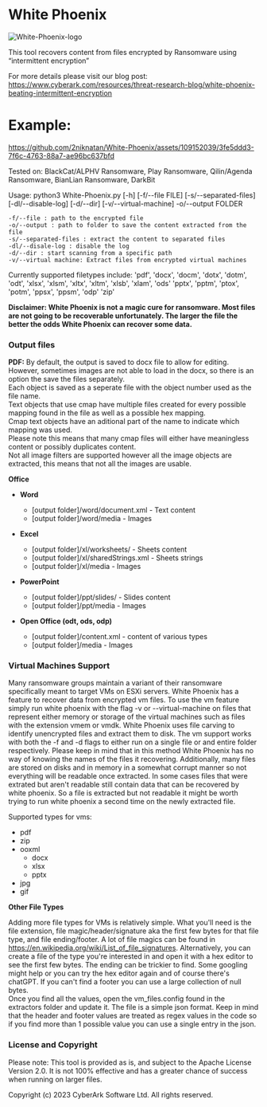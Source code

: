 # White Phoenix
![White-Phoenix-logo](https://github.com/2niknatan/White-Phoenix/assets/109152039/2f34f624-1c53-4c2c-9716-3543f29dfa65)

This tool recovers content from files encrypted by Ransomware using “intermittent encryption”

For more details please visit our blog post:
https://www.cyberark.com/resources/threat-research-blog/white-phoenix-beating-intermittent-encryption


# Example:



https://github.com/2niknatan/White-Phoenix/assets/109152039/3fe5ddd3-7f6c-4763-88a7-ae96bc637bfd



Tested on:
    BlackCat/ALPHV Ransomware, Play Ransomware, Qilin/Agenda Ransomware, BianLian Ransomware, DarkBit

Usage:
    python3 White-Phoenix.py [-h] [-f/--file FILE] [-s/--separated-files] [-dl/--disable-log] [-d/--dir] [-v/--virtual-machine] -o/--output FOLDER 

    -f/--file : path to the encrypted file
    -o/--output : path to folder to save the content extracted from the file
    -s/--separated-files : extract the content to separated files
    -dl/--disale-log : disable the log
    -d/--dir : start scanning from a specific path
    -v/--virtual machine: Extract files from encrypted virtual machines
    

Currently supported filetypes include:
    'pdf', 
    'docx', 'docm', 'dotx', 'dotm', 'odt',
    'xlsx', 'xlsm', 'xltx', 'xltm', 'xlsb', 'xlam', 'ods'
    'pptx', 'pptm', 'ptox', 'potm', 'ppsx', 'ppsm', 'odp'
    'zip'
    
**Disclaimer: White Phoenix is not a magic cure for ransomware. Most files are not going to be recoverable unfortunately. The larger the file the better the odds White Phoenix can recover some data.**

### Output files

**PDF:**
By default, the output is saved to docx file to allow for editing.<br>
However, sometimes images are not able to load in the docx, so there is an option the save the files separately.<br>
Each object is saved as a seperate file with the object number used as the file name.<br>
Text objects that use cmap have multiple files created for every possible mapping found in the file as well as a possible hex mapping.<br>
Cmap text objects have an aditional part of the name to indicate which mapping was used.<br>
Please note this means that many cmap files will either have meaningless content or possibly duplicates content.<br>
Not all image filters are supported however all the image objects are extracted, this means that not all the images are usable.



**Office**

- **Word**

    - [output folder]/word/document.xml - Text content
    - [output folder]/word/media - Images

- **Excel**

    - [output folder]/xl/worksheets/ - Sheets content
    - [output folder]/xl/sharedStrings.xml - Sheets strings
    - [output folder]/xl/media - Images

- **PowerPoint**

    - [output folder]/ppt/slides/ - Slides content
    - [output folder]/ppt/media - Images

- **Open Office (odt, ods, odp)**
    - [output folder]/content.xml - content of various types
    - [output folder]/media - Images


### Virtual Machines Support
Many ransomware groups maintain a variant of their ransomware specifically meant to target VMs on ESXi servers. White Phoenix has a
feature to recover data from encrypted vm files. To use the vm feature simply run white phoenix with the flag -v or 
--virtual-machine on files that represent either memory or storage of the virtual machines such as files with the extension vmem or vmdk.
White Phoenix uses file carving to identify unencrypted files and extract them to disk. The vm support works with both the -f and -d flags
to either run on a single file or and entire folder respectively.
Please keep in mind that in this method White Phoenix has no way of knowing the names of the files it recovering. Additionally, many files
are stored on disks and in memory in a somewhat corrupt manner so not everything will be readable once extracted. In some cases files that
were extrated but aren't readable still contain data that can be recovered by white phoenix. So a file is extracted but not readable it
might be worth trying to run white phoenix a second time on the newly extracted file.

Supported types for vms:<br>
- pdf
- zip
- ooxml
    - docx
    - xlsx
    - pptx
- jpg
- gif

**Other File Types**

Adding more file types for VMs is relatively simple. What you'll need is the file extension, file magic/header/signature aka the first few 
bytes for that file type, and file ending/footer. A lot of file magics can be found in https://en.wikipedia.org/wiki/List_of_file_signatures. 
Alternatively, you can create a file of the type you're interested in and open it with a hex editor to see the first few bytes. 
The ending can be trickier to find. Some googling might help or you can try the hex editor again and of course there's chatGPT. 
If you can't find a footer you can use a large collection of null bytes.<br>
Once you find all the values, open the vm_files.config found in the extractors folder and update it. The file is a simple json format.
Keep in mind that the header and footer values are treated as regex values in the code so if you find more than 1 possible value you can use a single entry in the json.


### License and Copyright


Please note: This tool is provided as is, and subject to the Apache License Version 2.0. It is not 100% effective and has a greater chance of success when running on larger files.

Copyright (c) 2023 CyberArk Software Ltd. All rights reserved.
